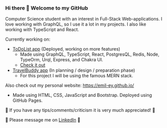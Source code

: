 ### Hi there 👋 Welcome to my GitHub

Computer Science student with an interest in Full-Stack Web-applications.
I love working with GraphQL, so I use it a lot in my projects. I also like working with TypeScript and React.

Currently working on:
* [ToDoList app](https://github.com/Emil-Ey/To-Do-List-App) (Deployed, working on more features)
  * Made using GraphQL, TypeScript, React, PostgresQL, Redis, Node, TypeOrm, Urql, Express, and Chakra UI.
  * [Check it out](https://eybye-todo.xyz/)
* [TravelBuddy app](https://github.com/Emil-Ey/TravelBuddy) (In planning / design / preparation phase)
  * For this project I will be using the famous MERN stack.

Also check out my personal website: https://emil-ey.github.io/
* Made using HTML, CSS, JavaScript and Bootstrap. Deployed using GitHub Pages.

:speech_balloon: If you have any tips/comments/criticism it is very much appreciated! :speech_balloon:

:speech_balloon: Please message me on [LinkedIn](https://www.linkedin.com/in/emil-kj%C3%A6rgaard-eybye/) :speech_balloon:
<!--
**Emil-Ey/Emil-Ey** is a ✨ _special_ ✨ repository because its `README.md` (this file) appears on your GitHub profile.

Here are some ideas to get you started:

- 🔭 I’m currently working on ...
- 🌱 I’m currently learning ...
- 👯 I’m looking to collaborate on ...
- 🤔 I’m looking for help with ...
- 💬 Ask me about ...
- 📫 How to reach me: ...
- 😄 Pronouns: ...
- ⚡ Fun fact: ...
-->
